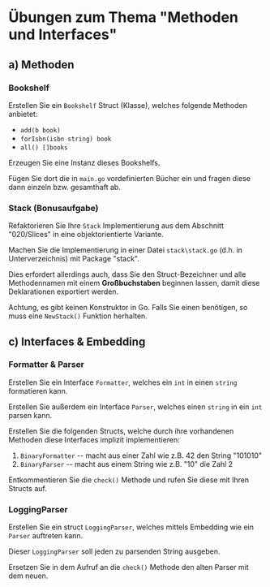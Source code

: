 # Übungen zum Thema "Methoden und Interfaces"

## a) Methoden

### Bookshelf

Erstellen Sie ein `Bookshelf` Struct (Klasse), welches folgende Methoden anbietet:

* `add(b book)`
* `forIsbn(isbn string) book`
* `all() []books`

Erzeugen Sie eine Instanz dieses Bookshelfs.

Fügen Sie dort die in `main.go` vordefinierten Bücher ein und fragen diese dann einzeln bzw. gesamthaft ab.

### Stack (Bonusaufgabe)

Refaktorieren Sie Ihre `Stack` Implementierung aus dem Abschnitt "020/Slices" in eine objektorientierte Variante.

Machen Sie die Implementierung in einer Datei `stack\stack.go` (d.h. in Unterverzeichnis) mit Package "stack".

Dies erfordert allerdings auch, dass Sie den Struct-Bezeichner und alle Methodennamen mit einem **Großbuchstaben**
beginnen lassen, damit diese Deklarationen exportiert werden.

Achtung, es gibt keinen Konstruktor in Go. Falls Sie einen benötigen, so muss eine `NewStack()` Funktion
herhalten.

## c) Interfaces & Embedding

### Formatter & Parser

Erstellen Sie ein Interface `Formatter`, welches ein `int` in einen `string` formatieren kann.

Erstellen Sie außerdem ein Interface `Parser`, welches einen `string` in ein `int` parsen kann.

Erstellen Sie die folgenden Structs, welche durch ihre vorhandenen Methoden diese Interfaces implizit implementieren:

1. `BinaryFormatter` -- macht aus einer Zahl wie z.B. 42 den String "101010"
2. `BinaryParser` -- macht aus einem String wie z.B. "10" die Zahl 2

Entkommentieren Sie die `check()` Methode und rufen Sie diese mit Ihren Structs auf.

### LoggingParser

Erstellen Sie ein struct `LoggingParser`, welches mittels Embedding wie ein `Parser` auftreten kann.

Dieser `LoggingParser` soll jeden zu parsenden String ausgeben.

Ersetzen Sie in dem Aufruf an die `check()` Methode den alten Parser mit dem neuen.

